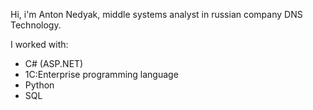 Hi, i'm Anton Nedyak, middle systems analyst in russian company DNS Technology.

I worked with:
- C# (ASP.NET)
- 1C:Enterprise programming language
- Python
- SQL

<!---
nedyaq/nedyaq is a ✨ special ✨ repository because its `README.md` (this file) appears on your GitHub profile.
You can click the Preview link to take a look at your changes.
--->
